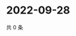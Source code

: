 # 2022-09-28

共 0 条

<!-- BEGIN WEIBO -->
<!-- 最后更新时间 Wed Sep 28 2022 04:06:59 GMT+0800 (China Standard Time) -->

<!-- END WEIBO -->
